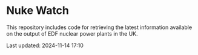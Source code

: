 # Nuke Watch

This repository includes code for retrieving the latest information available on the output of EDF nuclear power plants in the UK.

Last updated: 2024-11-14 17:10